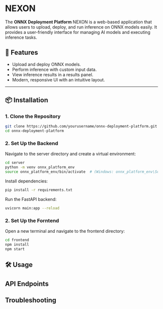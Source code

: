 
# NEXON

The **ONNX Deployment Platform** NEXON is a web-based application that allows users to upload, deploy, and run inference on ONNX models easily. It provides a user-friendly interface for managing AI models and executing inference tasks.

## 🚀 Features
- Upload and deploy ONNX models.
- Perform inference with custom input data.
- View inference results in a results panel.
- Modern, responsive UI with an intuitive layout.

---

## 📦 Installation

### **1. Clone the Repository**
```bash
git clone https://github.com/yourusername/onnx-deployment-platform.git
cd onnx-deployment-platform
```
### **2. Set Up the Backend**
Navigate to the server directory and create a virtual environment:
```bash
cd server
python -m venv onnx_platform_env
source onnx_platform_env/bin/activate  # (Windows: onnx_platform_env\Scripts\activate)
```
Install dependencies: 
```bash
pip install -r requirements.txt
```
Run the FastAPI backend:
```bash
uvicorn main:app --reload
```
### **2. Set Up the Forntend**
Open a new terminal and navigate to the frontend directory:
```bash
cd frontend
npm install
npm start
```
## 🛠 Usage
## API Endpoints
## Troubleshooting

